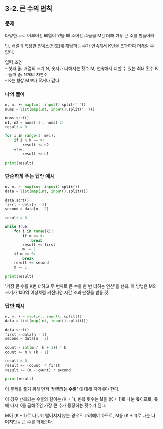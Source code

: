 ## 3-2. 큰 수의 법칙

### 문제
다양한 수로 이루어진 배열이 있을 때 주어진 수들을 M번 더해 가장 큰 수를 만들어라.  

단, 배열의 특정한 인덱스(번호)에 해당하는 수가 연속해서 K번을 초과하여 더해질 수 없다.  

입력 조건  
\- 첫째 줄: 배열의 크기 N, 숫자가 더해지는 횟수 M, 연속해서 더할 수 있는 최대 횟수 K  
\- 둘째 줄: N개의 자연수  
\- K는 항상 M보다 작거나 같다.

### 나의 풀이
```python
n, m, k= map(int, input().split(' '))
nums = list(map(int, input().split(' ')))

nums.sort()
n1, n2 = nums[-1], nums[-2]
result = 0

for i in range(1, m+1):
    if i % k == 0:
        result += n2
    else:
        result += n1
        
print(result)
```

### 단순하게 푸는 답안 예시
```python
n, m, k= map(int, input().split())
data = list(map(int, input().split()))

data.sort()
first = data[n - 1]
second = data[n - 2]

result = 0

while True:
    for i in range(k):
        if m == 0: 
            break
        result += first
        m -= 1
    if m == 0: 
        break
    result += second
    m -= 1

print(result)
```
'가장 큰 수를 K번 더하고 두 번째로 큰 수를 한 번 더하는 연산'을 반복. 아 방법은 M의 크기가 100억 이상처럼 커진다면 시간 초과 판정을 받을 것.

### 답안 예시
```python
n, m, k = map(int, input().split())
data = list(map(int, input().split()))

data.sort()
first = data[n - 1]
second = data[n - 2]

count = int(m / (k + 1)) * k
count += m % (k + 1)

result = 0
result += (count) * first
result += (m - count) * second

print(result)
```
이 문제를 풀기 위해 먼저 __'반복되는 수열'__ 에 대해 파악해야 한다.  

이 경우 반복되는 수열의 길이는 (K + 1), 반복 횟수는 M을 (K + 1)로  나눈 몫이므로, 몫에 다시 K를 곱해주면 가장 큰 수가 등장하는 횟수가 된다.  

M이 (K + 1)로 나누어 떨어지지 않는 경우도 고려해야 하므로, M을 (K + 1)로 나눈 나머지만큼 큰 수를 더해준다.  
